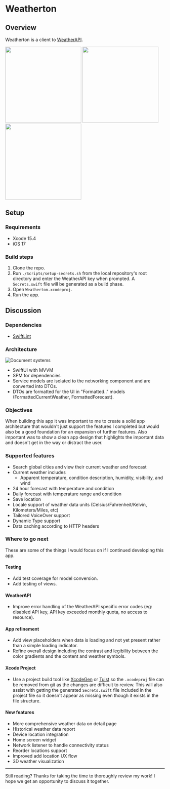 # Weatherton

## Overview

Weatherton is a client to [WeatherAPI](https://www.weatherapi.com).

<img src="https://github.com/user-attachments/assets/4f80641a-59e4-460a-8331-8cc20eee5af5" width="240"> <img src="https://github.com/user-attachments/assets/3707fae5-4e56-4f9d-b9cb-aa0589d9bdd9" width="240"> <img src="https://github.com/user-attachments/assets/ddbd1b84-ffe6-468e-976a-da300bd6965a" width="240">

## Setup

### Requirements

- Xcode 15.4
- iOS 17

### Build steps

1. Clone the repo.
2. Run `./Scripts/setup-secrets.sh` from the local repository's root directory and enter the WeatherAPI key when prompted. A `Secrets.swift` file will be generated as a build phase.
3. Open `Weatherton.xcodeproj`.
4. Run the app.

## Discussion

### Dependencies

- [SwiftLint](https://github.com/realm/SwiftLint)

### Architecture

![Document systems](https://github.com/user-attachments/assets/f414b0b6-77d5-4844-a36a-5e29636f920c)

- SwiftUI with MVVM
- SPM for dependencies
- Service models are isolated to the networking component and are converted into DTOs.
- DTOs are formatted for the UI in "Formatted.." models (FormattedCurrentWeather, FormattedForecast).

### Objectives

When building this app it was important to me to create a solid app architecture that wouldn't just support the features I completed but would also be a good foundation for an expansion of further features. Also important was to show a clean app design that highlights the important data and doesn't get in the way or distract the user.

### Supported features

- Search global cities and view their current weather and forecast
- Current weather includes
	- Apparent temperature, condition description, humidity, visibility, and wind
- 24 hour forecast with temperature and condition
- Daily forecast with temperature range and condition
- Save location 
- Locale support of weather data units (Celsius/Fahrenheit/Kelvin, Kilometers/Miles, etc)
- Tailored VoiceOver support
- Dynamic Type support
- Data caching according to HTTP headers

### Where to go next

These are some of the things I would focus on if I continued developing this app.

#### Testing

- Add test coverage for model conversion.
- Add testing of views.

#### WeatherAPI

- Improve error handling of the WeatherAPI specific error codes (eg: disabled API key, API key exceeded monthly quota, no access to resource).

#### App refinement

- Add view placeholders when data is loading and not yet present rather than a simple loading indicator.
- Refine overall design including the contrast and legibility between the color gradients and the content and weather symbols.

#### Xcode Project

- Use a project build tool like [XcodeGen](https://github.com/yonaskolb/XcodeGen) or [Tuist](https://github.com/tuist/tuist) so the `.xcodeproj` file can be removed from git as the changes are difficult to review. This will also assist with getting the generated `Secrets.swift` file included in the project file so it doesn't appear as missing even though it exists in the file structure.

#### New features

- More comprehensive weather data on detail page
- Historical weather data report
- Device location integration
- Home screen widget
- Network listener to handle connectivity status
- Reorder locations support
- Improved add location UX flow
- 3D weather visualization

---

Still reading? Thanks for taking the time to thoroughly review my work! I hope we get an opportunity to discuss it together.
